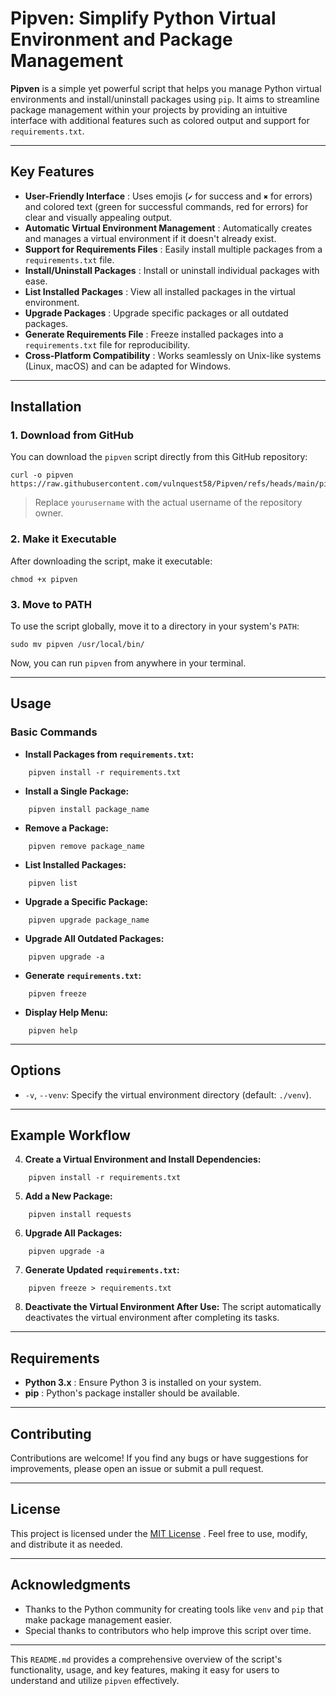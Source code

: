 # Pipven: Simplify Python Virtual Environment and Package Management

**Pipven** is a simple yet powerful script that helps you manage Python virtual environments and install/uninstall packages using `pip`. It aims to streamline package management within your projects by providing an intuitive interface with additional features such as colored output and support for `requirements.txt`.

---

## Key Features

- **User-Friendly Interface** : Uses emojis (`✔` for success and `✖` for errors) and colored text (green for successful commands, red for errors) for clear and visually appealing output.
- **Automatic Virtual Environment Management** : Automatically creates and manages a virtual environment if it doesn't already exist.
- **Support for Requirements Files** : Easily install multiple packages from a `requirements.txt` file.
- **Install/Uninstall Packages** : Install or uninstall individual packages with ease.
- **List Installed Packages** : View all installed packages in the virtual environment.
- **Upgrade Packages** : Upgrade specific packages or all outdated packages.
- **Generate Requirements File** : Freeze installed packages into a `requirements.txt` file for reproducibility.
- **Cross-Platform Compatibility** : Works seamlessly on Unix-like systems (Linux, macOS) and can be adapted for Windows.

---

## Installation

### 1. Download from GitHub

You can download the `pipven` script directly from this GitHub repository:

```
curl -o pipven https://raw.githubusercontent.com/vulnquest58/Pipven/refs/heads/main/pipven
```

> Replace `yourusername` with the actual username of the repository owner.

### 2. Make it Executable

After downloading the script, make it executable:

```
chmod +x pipven
```

### 3. Move to PATH

To use the script globally, move it to a directory in your system's `PATH`:


```
sudo mv pipven /usr/local/bin/
```

Now, you can run `pipven` from anywhere in your terminal.

---

## Usage

### Basic Commands

- **Install Packages from `requirements.txt`:**
    
```
    pipven install -r requirements.txt
```
    
- **Install a Single Package:**
    
```
    pipven install package_name
```
    
- **Remove a Package:**
    
```
    pipven remove package_name
```
    
- **List Installed Packages:**
    
```
    pipven list
```
    
- **Upgrade a Specific Package:**
    
```
    pipven upgrade package_name
```
    
- **Upgrade All Outdated Packages:**
    
```
    pipven upgrade -a
```
    
- **Generate `requirements.txt`:**
    
```
    pipven freeze
```
    
- **Display Help Menu:**
    
```
    pipven help
```
    

---

## Options

- `-v`, `--venv`: Specify the virtual environment directory (default: `./venv`).

---

## Example Workflow

4. **Create a Virtual Environment and Install Dependencies:**
    
```
    pipven install -r requirements.txt
```
    
5. **Add a New Package:**
    
```
    pipven install requests
```
    
6. **Upgrade All Packages:**
    
```
    pipven upgrade -a
```
    
7. **Generate Updated `requirements.txt`:**
    
```
    pipven freeze > requirements.txt
```
    
8. **Deactivate the Virtual Environment After Use:** The script automatically deactivates the virtual environment after completing its tasks.
    

---

## Requirements

- **Python 3.x** : Ensure Python 3 is installed on your system.
- **pip** : Python's package installer should be available.

---

## Contributing

Contributions are welcome! If you find any bugs or have suggestions for improvements, please open an issue or submit a pull request.

---

## License

This project is licensed under the [MIT License](https://github.com/vulnquest58/Pipven/blob/main/LICENSE) . Feel free to use, modify, and distribute it as needed.

---

## Acknowledgments

- Thanks to the Python community for creating tools like `venv` and `pip` that make package management easier.
- Special thanks to contributors who help improve this script over time.

---

This `README.md` provides a comprehensive overview of the script's functionality, usage, and key features, making it easy for users to understand and utilize `pipven` effectively.
